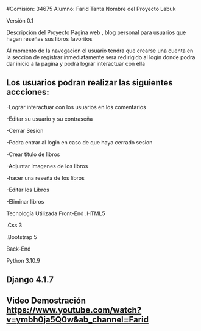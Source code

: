 #Comisión: 34675
Alumno: Farid Tanta
Nombre del Proyecto
Labuk

Versión
0.1

Descripción del Proyecto
Pagina web , blog personal para usuarios que hagan reseñas sus libros favoritos

Al momento de la navegacion el usuario tendra que crearse una cuenta en la seccion de registrar inmediatamente sera redirigido al login donde podra dar inicio 
a la pagina y podra lograr interactuar con ella

Los usuarios podran realizar las siguientes accciones:
--------------------------------------------------------
-Lograr interactuar con los usuarios en  los comentarios

-Editar su usuario y su contraseña

-Cerrar Sesion

-Podra entrar al login en caso de que haya cerrado sesion

-Crear titulo de libros

-Adjuntar imagenes de los libros

-hacer una reseña de los libros

-Editar los Libros 

-Eliminar libros 



Tecnología Utilizada
Front-End
.HTML5

.Css 3

.Bootstrap 5

Back-End

Python 3.10.9

Django 4.1.7
---------------------------------------------------------------
Video Demostración
https://www.youtube.com/watch?v=ymbh0ja5Q0w&ab_channel=Farid
---------------------------------------------------------------


